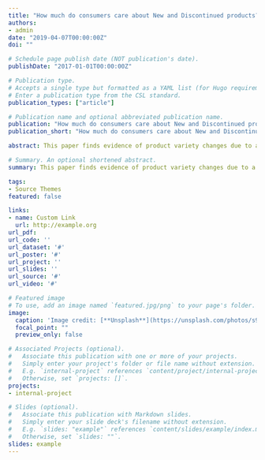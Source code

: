 ```yaml
---
title: "How much do consumers care about New and Discontinued products? A Case Study of the MillerCoors Merger"
authors:
- admin
date: "2019-04-07T00:00:00Z"
doi: ""

# Schedule page publish date (NOT publication's date).
publishDate: "2017-01-01T00:00:00Z"

# Publication type.
# Accepts a single type but formatted as a YAML list (for Hugo requirements).
# Enter a publication type from the CSL standard.
publication_types: ["article"]

# Publication name and optional abbreviated publication name.
publication: "How much do consumers care about New and Discontinued products? A Case Study of the MillerCoors Merger"
publication_short: "How much do consumers care about New and Discontinued products?"

abstract: This paper finds evidence of product variety changes due to a merger and compares the welfare effects of product variety changes would be in relation to the welfare effects of price changes in the context of the MillerCoors merger of 2008. We first test if the merger had any effect on product variety directly, and find consolidation of brands, but a decline in product variety relative to competitors using a difference-and-differences framework. We then use a random coefficient nested logit model and estimate demand for the MillerCoors merger in the post-merger period, expanding on work from Miller and Weinberg (2017). We test how much consumers value products that were added after the merger and find consumer surplus declines by 1.25% if new products made after the merger were never created. In another set of counterfactuals, we test what the change in consumer surplus would be had discontinued products remained in the market and find consumer surplus would rise by 0.14%. The effect of new product removal and discontinued product retention is approximately 34% and 4% of the consumer welfare effects of coordinated pricing found in prior work, respectively.

# Summary. An optional shortened abstract.
summary: This paper finds evidence of product variety changes due to a merger and compares the welfare effects of product variety changes would be in relation to the welfare effects of price changes in the context of the MillerCoors merger of 2008. 

tags:
- Source Themes
featured: false

links:
- name: Custom Link
  url: http://example.org
url_pdf: 
url_code: ''
url_dataset: '#'
url_poster: '#'
url_project: ''
url_slides: ''
url_source: '#'
url_video: '#'

# Featured image
# To use, add an image named `featured.jpg/png` to your page's folder. 
image:
  caption: 'Image credit: [**Unsplash**](https://unsplash.com/photos/s9CC2SKySJM)'
  focal_point: ""
  preview_only: false

# Associated Projects (optional).
#   Associate this publication with one or more of your projects.
#   Simply enter your project's folder or file name without extension.
#   E.g. `internal-project` references `content/project/internal-project/index.md`.
#   Otherwise, set `projects: []`.
projects:
- internal-project

# Slides (optional).
#   Associate this publication with Markdown slides.
#   Simply enter your slide deck's filename without extension.
#   E.g. `slides: "example"` references `content/slides/example/index.md`.
#   Otherwise, set `slides: ""`.
slides: example
---
```

